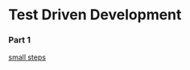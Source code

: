 # Test Driven Development

### Part 1

[small steps](https://github.com/amalia53/TDD/tree/main/part1/small-steps)
